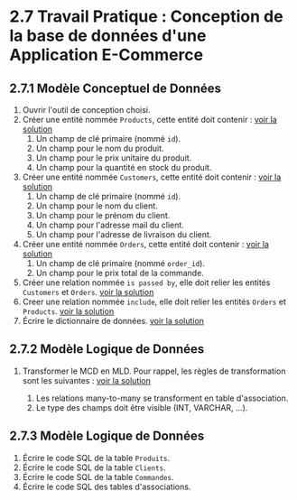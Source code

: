 # 2.7 Travail Pratique : Conception de la base de données d'une Application E-Commerce

## 2.7.1 Modèle Conceptuel de Données

1. Ouvrir l'outil de conception choisi.
2. Créer une entité nommée `Products`, cette entité doit contenir : [voir la solution](https://github.com/HachemiH/formation-cda-bdd/tree/TPC-2.7.1.3?tab=readme-ov-file#3-créer-une-entité-nommée-produits)
   1. Un champ de clé primaire (nommé `id`).
   2. Un champ pour le nom du produit.
   3. Un champ pour le prix unitaire du produit.
   4. Un champ pour la quantité en stock du produit.
3. Créer une entité nommée `Customers`, cette entité doit contenir : [voir la solution](https://github.com/HachemiH/formation-cda-bdd/tree/TPC-2.7.1.4?tab=readme-ov-file#4-créer-une-entité-nommée-clients)
   1. Un champ de clé primaire (nommé `id`).
   2. Un champ pour le nom du client.
   3. Un champ pour le prénom du client.
   4. Un champ pour l'adresse mail du client.
   5. Un champ pour l'adresse de livraison du client.
4. Créer une entité nommée `Orders`, cette entité doit contenir : [voir la solution](https://github.com/HachemiH/formation-cda-bdd/tree/TPC-2.7.1.5?tab=readme-ov-file#5-créer-une-entité-nommée-commandes)
   1. Un champ de clé primaire (nommé `order_id`).
   2. Un champ pour le prix total de la commande.
5. Créer une relation nommée `is passed by`, elle doit relier les entités `Customers` et `Orders`. [voir la solution](https://github.com/HachemiH/formation-cda-bdd/tree/TPC-2.7.1.6?tab=readme-ov-file#6-créer-une-relation-nommée-est-passée-par-elle-doit-relier-les-entités-clients-et-commandes)
6. Creer une relation nommée `include`, elle doit relier les entités `Orders` et `Products`. [voir la solution](https://github.com/HachemiH/formation-cda-bdd/tree/TPC-2.7.1.7?tab=readme-ov-file#7-creer-une-relation-nommée-inclure-elle-doit-relier-les-entités-commandes-et-produits)
7. Écrire le dictionnaire de données. [voir la solution](https://github.com/HachemiH/formation-cda-bdd/tree/TPC-2.7.1.1?tab=readme-ov-file#1-écrire-le-dictionnaire-de-données)

## 2.7.2 Modèle Logique de Données

1. Transformer le MCD en MLD. Pour rappel, les règles de transformation sont les suivantes : [voir la solution](https://github.com/HachemiH/formation-cda-bdd/tree/TPC-2.7.2.1?tab=readme-ov-file#1-transformer-le-mcd-en-mld)

   1. Les relations many-to-many se transforment en table d'association.
   2. Le type des champs doit être visible (INT, VARCHAR, ...).

## 2.7.3 Modèle Logique de Données

1. Écrire le code SQL de la table `Produits`.
2. Écrire le code SQL de la table `Clients`.
3. Écrire le code SQL de la table `Commandes`.
4. Écrire le code SQL des tables d'associations.